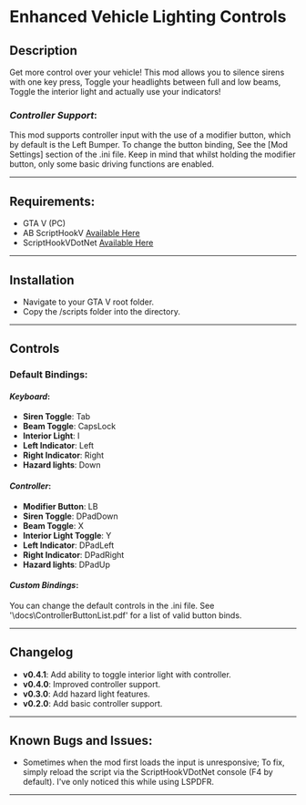 # Enhanced Vehicle Lighting Controls
## Description
Get more control over your vehicle! This mod allows you to silence sirens with one key press, Toggle your headlights between full and low beams, Toggle the interior light and actually use your indicators!    

### *Controller Support*:
This mod supports controller input with the use of a modifier button, which by default is the Left Bumper. To change the button binding, See the [Mod Settings] section of the .ini file.
Keep in mind that whilst holding the modifier button, only some basic driving functions are enabled.


---

## Requirements:
- GTA V (PC)
- AB ScriptHookV [Available Here](http://www.dev-c.com/gtav/scripthookv/)
- ScriptHookVDotNet [Available Here](https://www.gta5-mods.com/tools/scripthookv-net)

---

## Installation
- Navigate to your GTA V root folder.
- Copy the /scripts folder into the directory.

---

## Controls
### Default Bindings:
#### *Keyboard*:
- **Siren Toggle**: Tab
- **Beam Toggle**: CapsLock
- **Interior Light**: I
- **Left Indicator**: Left
- **Right Indicator**: Right
- **Hazard lights**: Down 
    
#### *Controller*:
- **Modifier Button**: LB 
- **Siren Toggle**: DPadDown
- **Beam Toggle**: X
- **Interior Light Toggle**: Y
- **Left Indicator**: DPadLeft
- **Right Indicator**: DPadRight
- **Hazard lights**: DPadUp

#### *Custom Bindings*:
You can change the default controls in the .ini file. 
See '\docs\ControllerButtonList.pdf' for a list of valid button binds.

--- 

## Changelog
- **v0.4.1**: Add ability to toggle interior light with controller. 
- **v0.4.0**: Improved controller support.
- **v0.3.0**: Add hazard light features.
- **v0.2.0**: Add basic controller support.

---

## Known Bugs and Issues:
- Sometimes when the mod first loads the input is unresponsive; To fix, simply reload the script via the ScriptHookVDotNet console (F4 by default). I've only noticed this while using LSPDFR.

---